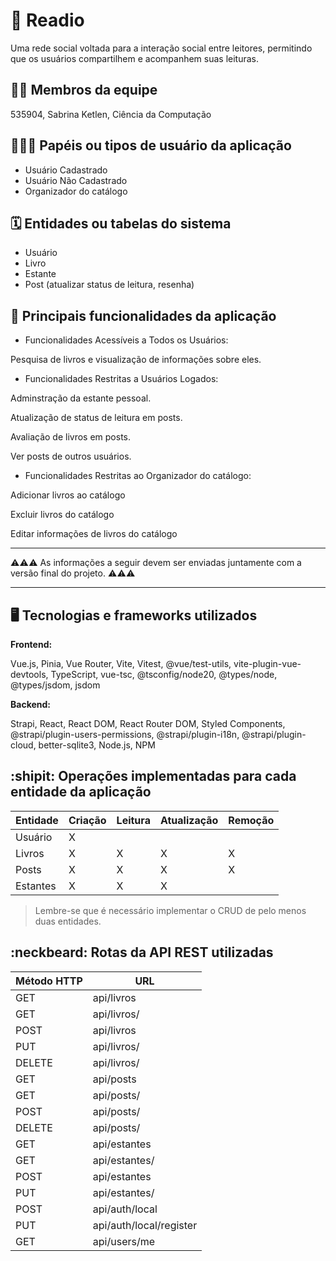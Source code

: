 # :checkered_flag: Readio

Uma rede social voltada para a interação social entre leitores, permitindo que os usuários compartilhem e acompanhem suas leituras. 

## :technologist: Membros da equipe

535904, Sabrina Ketlen, Ciência da Computação

## :people_holding_hands: Papéis ou tipos de usuário da aplicação

- Usuário Cadastrado
- Usuário Não Cadastrado
- Organizador do catálogo

## :spiral_calendar: Entidades ou tabelas do sistema

- Usuário
- Livro
- Estante
- Post (atualizar status de leitura, resenha)

## :triangular_flag_on_post:	 Principais funcionalidades da aplicação

- Funcionalidades Acessíveis a Todos os Usuários:

Pesquisa de livros e visualização de informações sobre eles.

- Funcionalidades Restritas a Usuários Logados:

Adminstração da estante pessoal.

Atualização de status de leitura em posts.

Avaliação de livros em posts.

Ver posts de outros usuários.

- Funcionalidades Restritas ao Organizador do catálogo:

Adicionar livros ao catálogo

Excluir livros do catálogo

Editar informações de livros do catálogo

----

:warning::warning::warning: As informações a seguir devem ser enviadas juntamente com a versão final do projeto. :warning::warning::warning:


----

## :desktop_computer: Tecnologias e frameworks utilizados

**Frontend:**

Vue.js, Pinia, Vue Router, Vite, Vitest, @vue/test-utils, vite-plugin-vue-devtools, TypeScript, vue-tsc, @tsconfig/node20, @types/node, @types/jsdom, jsdom 

**Backend:**

Strapi, React, React DOM, React Router DOM, Styled Components, @strapi/plugin-users-permissions, @strapi/plugin-i18n, @strapi/plugin-cloud, better-sqlite3, Node.js, NPM

## :shipit: Operações implementadas para cada entidade da aplicação


| Entidade| Criação | Leitura | Atualização | Remoção |
| --- | --- | --- | --- | --- |
| Usuário | X |   |   |   |
| Livros | X | X |  X  |  X  |
| Posts | X | X | X | X |
| Estantes | X | X | X |  |

> Lembre-se que é necessário implementar o CRUD de pelo menos duas entidades.

## :neckbeard: Rotas da API REST utilizadas

| Método HTTP | URL |
| --- | --- |
| GET | api/livros|
| GET | api/livros/|
| POST | api/livros |
| PUT | api/livros/ |
| DELETE | api/livros/ |
| GET | api/posts |
| GET | api/posts/ |
| POST | api/posts/ |
| DELETE | api/posts/ |
| GET | api/estantes |
| GET | api/estantes/ |
| POST | api/estantes |
| PUT | api/estantes/ |
| POST | api/auth/local|
| PUT | api/auth/local/register |
| GET | api/users/me |





